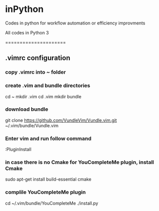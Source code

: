 # inPython
Codes in python for workflow automation or efficiency improvments

All codes in Python 3

=====================

## .vimrc configuration

### copy .vimrc into ~ folder

### create .vim and bundle directories
cd ~
mkdir .vim
cd .vim
mkdir bundle

### download bundle
git clone https://github.com/VundleVim/Vundle.vim.git ~/.vim/bundle/Vundle.vim

### Enter vim and run follow command
:PluginInstall

### in case there is no Cmake for YouCompleteMe plugin, install Cmake
sudo apt-get install build-essential cmake

### complile YouCompleteMe plugin
cd ~/.vim/bundle/YouCompleteMe
./install.py

